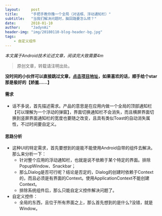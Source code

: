 ```yaml
---
layout:     post
title:      "手把手教你撸一个全局（对话框、浮动通知栏）"
subtitle:   "当我们解决问题时，脑回路要怎么转？"
date:       2018-01-10
author:     "JadynAi"
header-img: "img/20180110-blog-header-bg.jpg"
tags:
    - 自定义组件
---
```


*本文属于Android技术论述文章，阅读完大致需要4m*   
>原创文章，转载请注明出处。 

**没时间的小伙伴可以直接跳过文章，[点击项目地址](https://github.com/JadynAi/GlobalWidget)，如果喜欢的话，顺手给个star那是极好的【娇羞……】**

#### 需求
- 话不多说，首先描述需求。产品的意思是在应用内做一个全局的顶部通知栏【可以理解为一个浮动的弹窗】，界面切换通知栏不会消失，而且横屏界面切换到竖屏界面通知栏的宽度也要随之改变，且具有类似Toast的自动消失属性，不过时间要自定义。

#### 思路分析
- 这种UI的特定需求，首先要想到的是能不能使用Android自带的组件去解决。那么来分析一下：
  - 针对整个应用的浮动通知栏，也就是说不依赖于某个特定的界面。排除PopupWindow、Snackbar；
  - 那么Dialog是否可行呢？结论是否定的，Dialog的创建时依赖于Context的，而且必须是有界面的Context。使用ApplicationContext不能创建Context。
  - 排除系统组件后，那么只能自定义控件解决问题了。
- 自定义控件：
  - 全局的东西，且位于所有界面之上，那么首先想到的是什么?没错，就是Window。




